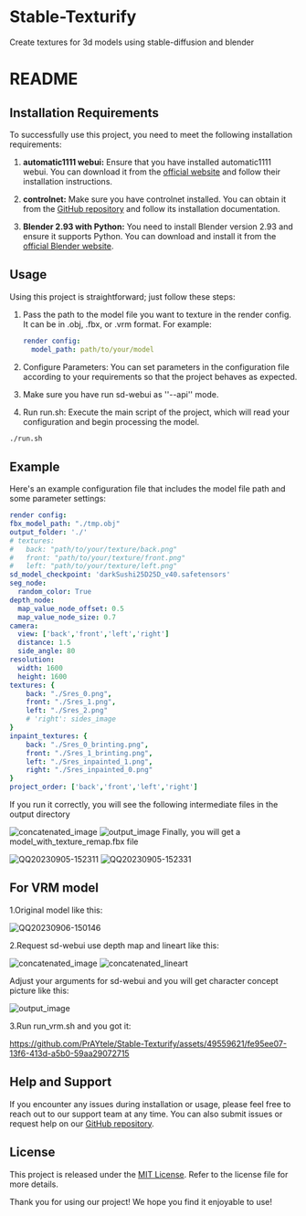 # Stable-Texturify
Create textures for 3d models using stable-diffusion and blender

# README

## Installation Requirements

To successfully use this project, you need to meet the following installation requirements:

1. **automatic1111 webui:** Ensure that you have installed automatic1111 webui. You can download it from the [official website](https://github.com/AUTOMATIC1111/stable-diffusion-webui) and follow their installation instructions.

2. **controlnet:** Make sure you have controlnet installed. You can obtain it from the [GitHub repository](https://github.com/Mikubill/sd-webui-controlnet) and follow its installation documentation.

3. **Blender 2.93 with Python:** You need to install Blender version 2.93 and ensure it supports Python. You can download and install it from the [official Blender website](https://www.blender.org/download/).

## Usage

Using this project is straightforward; just follow these steps:

1. Pass the path to the model file you want to texture in the render config. It can be in .obj, .fbx, or .vrm format. For example:

   ```yaml
   render config:
     model_path: path/to/your/model
   ```

2. Configure Parameters: You can set parameters in the configuration file according to your requirements so that the project behaves as expected.
  
3. Make sure you have run sd-webui as ''--api'' mode.

4. Run run.sh: Execute the main script of the project, which will read your configuration and begin processing the model.

```bash
./run.sh
```

## Example

Here's an example configuration file that includes the model file path and some parameter settings:

```yaml
render config:
fbx_model_path: "./tmp.obj"
output_folder: './'
# textures:
#   back: "path/to/your/texture/back.png"
#   front: "path/to/your/texture/front.png"
#   left: "path/to/your/texture/left.png"
sd_model_checkpoint: 'darkSushi25D25D_v40.safetensors'
seg_node:
  random_color: True
depth_node:
  map_value_node_offset: 0.5
  map_value_node_size: 0.7
camera:
  view: ['back','front','left','right']
  distance: 1.5
  side_angle: 80
resolution:
  width: 1600
  height: 1600
textures: {
    back: "./Sres_0.png",
    front: "./Sres_1.png",
    left: "./Sres_2.png"
    # 'right': sides_image
}
inpaint_textures: {
    back: "./Sres_0_brinting.png",
    front: "./Sres_1_brinting.png",
    left: "./Sres_inpainted_1.png",
    right: "./Sres_inpainted_0.png"
}
project_order: ['back','front','left','right']
```
If you run it correctly, you will see the following intermediate files in the output directory

![concatenated_image](https://github.com/PrAYtele/Stable-Texturify/assets/49559621/c67b95d8-2b92-4eec-99c4-cb97c92169e6)
![output_image](https://github.com/PrAYtele/Stable-Texturify/assets/49559621/3529c533-e351-4568-8a56-038ce9bc1449)
Finally, you will get a model_with_texture_remap.fbx file

![QQ20230905-152311](https://github.com/PrAYtele/Stable-Texturify/assets/49559621/5537d452-6e08-4a9c-b10b-83e6e21ee6bb)
![QQ20230905-152331](https://github.com/PrAYtele/Stable-Texturify/assets/49559621/f99102a5-1fb4-4401-9fcf-db5bf6c2cb49)
## For VRM model
1.Original model like this:

![QQ20230906-150146](https://github.com/PrAYtele/Stable-Texturify/assets/49559621/897950da-4ab9-47eb-97c9-e71e17eeda60)

2.Request sd-webui use depth map and lineart like this:

![concatenated_image](https://github.com/PrAYtele/Stable-Texturify/assets/49559621/54c060c9-920e-40d0-88fd-eb6f683d685f)
![concatenated_lineart](https://github.com/PrAYtele/Stable-Texturify/assets/49559621/db71a7cd-6c8c-4239-bb58-e357faaaaabc)

Adjust your arguments for sd-webui and you will get character concept picture like this:

![output_image](https://github.com/PrAYtele/Stable-Texturify/assets/49559621/8dd375ca-4513-4321-83ec-c17430a66838)

3.Run run_vrm.sh and you got it:

https://github.com/PrAYtele/Stable-Texturify/assets/49559621/fe95ee07-13f6-413d-a5b0-59aa29072715


## Help and Support

If you encounter any issues during installation or usage, please feel free to reach out to our support team at any time. You can also submit issues or request help on our [GitHub repository](https://github.com/PrAYtele/Stable-Texturify).

## License

This project is released under the [MIT License](LICENSE). Refer to the license file for more details.

Thank you for using our project! We hope you find it enjoyable to use!


